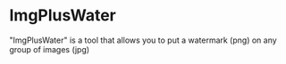 # ImgPlusWater
"ImgPlusWater" is a tool that allows you to put a watermark (png) on any group of images (jpg)
